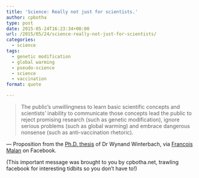 ```yaml
---
title: 'Science: Really not just for scientists.'
author: cpbotha
type: post
date: 2015-05-24T16:23:34+00:00
url: /2015/05/24/science-really-not-just-for-scientists/
categories:
  - science
tags:
  - genetic modification
  - global warming
  - pseudo-science
  - science
  - vaccination
format: quote

---
```

> The public&#8217;s unwillingness to learn basic scientific concepts and scientists&#8217; inability to communicate those concepts lead the public to reject promising research (such as genetic modification), ignore serious problems (such as global warming) and embrace dangerous nonsense (such as anti-vaccination rhetoric).

&#8212; Proposition from the [Ph.D. thesis][1] of Dr Wynand Winterbach, via [Francois Malan][2] on Facebook.

(This important message was brought to you by cpbotha.net, trawling facebook for interesting tidbits so you don&#8217;t have to!)

 [1]: http://dx.doi.org/10.4233/uuid:863253bb-a341-4445-96fd-4e83dc31baca
 [2]: http://francoismalan.com/
